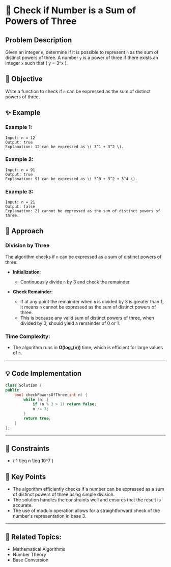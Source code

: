 # 🔢 **Check if Number is a Sum of Powers of Three**

## Problem Description

Given an integer `n`, determine if it is possible to represent `n` as the sum of distinct powers of three. A number `y` is a power of three if there exists an integer `x` such that \( y = 3^x \).

## 🎯 **Objective**

Write a function to check if `n` can be expressed as the sum of distinct powers of three.

## ✨ **Example**

### Example 1:
```plaintext
Input: n = 12
Output: true
Explanation: 12 can be expressed as \( 3^1 + 3^2 \).
```

### Example 2:
```plaintext
Input: n = 91
Output: true
Explanation: 91 can be expressed as \( 3^0 + 3^2 + 3^4 \).
```

### Example 3:
```plaintext
Input: n = 21
Output: false
Explanation: 21 cannot be expressed as the sum of distinct powers of three.
```

## 🚀 **Approach**

### **Division by Three**

The algorithm checks if `n` can be expressed as a sum of distinct powers of three:

- **Initialization**:
  - Continuously divide `n` by 3 and check the remainder.

- **Check Remainder**:
  - If at any point the remainder when `n` is divided by 3 is greater than 1, it means `n` cannot be expressed as the sum of distinct powers of three.
  - This is because any valid sum of distinct powers of three, when divided by 3, should yield a remainder of 0 or 1.

### **Time Complexity**:
- The algorithm runs in **O(log₃(n))** time, which is efficient for large values of `n`.

---

## 💡 **Code Implementation**

```cpp
class Solution {
public:
    bool checkPowersOfThree(int n) {
        while (n) {
            if (n % 3 > 1) return false;
            n /= 3;
        }
        return true;
    }
};
```

---

## 🔧 **Constraints**

- \( 1 \leq n \leq 10^7 \)

## 🌟 **Key Points**

- The algorithm efficiently checks if a number can be expressed as a sum of distinct powers of three using simple division.
- The solution handles the constraints well and ensures that the result is accurate.
- The use of modulo operation allows for a straightforward check of the number's representation in base 3.

---

## 🔗 **Related Topics**:
- Mathematical Algorithms
- Number Theory
- Base Conversion